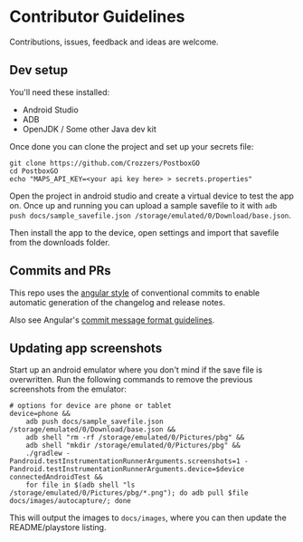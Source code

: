 # Contributor Guidelines

Contributions, issues, feedback and ideas are welcome.

## Dev setup

You'll need these installed:
- Android Studio
- ADB
- OpenJDK / Some other Java dev kit

Once done you can clone the project and set up your secrets file:
```shell
git clone https://github.com/Crozzers/PostboxGO
cd PostboxGO
echo "MAPS_API_KEY=<your api key here> > secrets.properties"
```

Open the project in android studio and create a virtual device to test the app on. Once up and
running you can upload a sample savefile to it with
`adb push docs/sample_savefile.json /storage/emulated/0/Download/base.json`.

Then install the app to the device, open settings and import that savefile from the downloads folder.

## Commits and PRs

This repo uses the [angular style](https://github.com/conventional-changelog/conventional-changelog/tree/master/packages/conventional-changelog-angular)
of conventional commits to enable automatic generation of the changelog and release notes.

Also see Angular's [commit message format guidelines](https://github.com/angular/angular/blob/main/contributing-docs/commit-message-guidelines.md).

## Updating app screenshots

Start up an android emulator where you don't mind if the save file is overwritten.
Run the following commands to remove the previous screenshots from the emulator:
```shell
# options for device are phone or tablet
device=phone &&
    adb push docs/sample_savefile.json /storage/emulated/0/Download/base.json &&
    adb shell "rm -rf /storage/emulated/0/Pictures/pbg" &&
    adb shell "mkdir /storage/emulated/0/Pictures/pbg" &&
    ./gradlew -Pandroid.testInstrumentationRunnerArguments.screenshots=1 -Pandroid.testInstrumentationRunnerArguments.device=$device connectedAndroidTest &&
    for file in $(adb shell "ls /storage/emulated/0/Pictures/pbg/*.png"); do adb pull $file docs/images/autocapture/; done
```

This will output the images to `docs/images`, where you can then update the README/playstore listing.